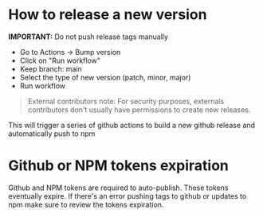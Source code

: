 # How to release a new version

**IMPORTANT:** Do not push release tags manually

* Go to Actions -> Bump version
* Click on "Run workflow"
* Keep branch: main
* Select the type of new version (patch, minor, major)
* Run workflow

>External contributors note: For security purposes, externals contributors don't usually have permissions to create new releases.

This will trigger a series of github actions to build a new github release and automatically push to npm


# Github or NPM tokens expiration

Github and NPM tokens are required to auto-publish. These tokens eventually expire. If there's an error pushing tags to github or updates to npm make sure to review the tokens expiration.
